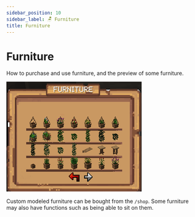 ```yaml
---
sidebar_position: 10
sidebar_label: 🪑 Furniture
title: Furniture
---
```


# Furniture
How to purchase and use furniture, and the preview of some furniture.

![Furniture](./img/furniture.png)

Custom modeled furniture can be bought from the `/shop`. Some furniture may also have functions such as being able to sit on them.